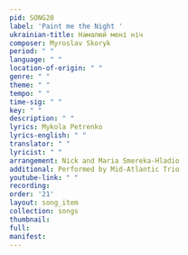 ```yaml
---
pid: SONG20
label: 'Paint me the Night '
ukrainian-title: Намалюй мені ніч
composer: Myroslav Skoryk
period: " "
language: " "
location-of-origin: " "
genre: " "
theme: " "
tempo: " "
time-sig: " "
key: " "
description: " "
lyrics: Mykola Petrenko
lyrics-english: " "
translator: " "
lyricist: " "
arrangement: Nick and Maria Smereka-Hladio
additional: Performed by Mid-Atlantic Trio
youtube-link: " "
recording:
order: '21'
layout: song_item
collection: songs
thumbnail:
full:
manifest:
---
```

